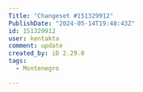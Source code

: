 ```yaml
---
Title: "Changeset #151329912"
PublishDate: "2024-05-14T19:48:43Z"
id: 151329912
user: kentakta
comment: update
created_by: iD 2.29.0
tags:
  - Montenegro

---
```

